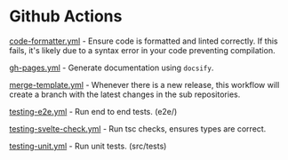 # Github Actions

[code-formatter.yml](https://github.com/tsaxking/sveltekit-template/tree/main/.github/workflows/code-formatter.yml) - Ensure code is formatted and linted correctly. If this fails, it's likely due to a syntax error in your code preventing compilation.

[gh-pages.yml](https://github.com/tsaxking/sveltekit-template/tree/main/.github/workflows/gh-pages.yml) - Generate documentation using `docsify`.

[merge-template.yml](https://github.com/tsaxking/sveltekit-template/tree/main/.github/workflows/merge-template.yml) - Whenever there is a new release, this workflow will create a branch with the latest changes in the sub repositories.

[testing-e2e.yml](https://github.com/tsaxking/sveltekit-template/tree/main/.github/workflows/testing-e2e.yml) - Run end to end tests. (e2e/)

[testing-svelte-check.yml](https://github.com/tsaxking/sveltekit-template/tree/main/.github/workflows/testing-svelte-check.yml) - Run tsc checks, ensures types are correct.

[testing-unit.yml](https://github.com/tsaxking/sveltekit-template/tree/main/.github/workflows/testing-unit.yml) - Run unit tests. (src/tests)
